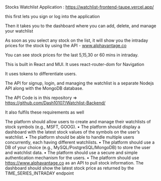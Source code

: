 Stocks Watchlist Application : https://watchlist-frontend-taupe.vercel.app/


this first lets you sign or log into the application 

Then it takes you to the dashboard where you can add, delete, and manage your watchlist 

As soon as you select any stock on the list, it will show you the intraday prices for the stock by using the API - www.alphavantage.co

You can see stock prices for the last 5,15,30 or 60 mins in intraday. 

This is built in React and MUI. It uses react-router-dom for Navigation 

It uses tokens to differentiate users.

The API for signup, login, and managing the watchlist is a separate Nodejs API along with the MongoDB database. 

The API Code is in this repository => https://github.com/Dash10107/Watchlist-Backend/

It also fulfils these requirements as well 

The platform should allow users to create and manage their watchlists of stock symbols
(e.g., MSFT, GOOG).
• The platform should display a dashboard with the latest stock values of the symbols on the
user’s watchlist.
• The platform should be able to handle multiple users concurrently, each having different
watchlists.
• The platform should use a DB of your choice (e.g., MySQL/PostgreSQL/MongoDB) to store the
user and watchlist data.
• The platform should use a secure and simple authentication mechanism for the users.
• The platform should use https://www.alphavantage.co as an API to pull stock information. The
dashboard should show the latest stock price as returned by the TIME_SERIES_INTRADAY
endpoint


